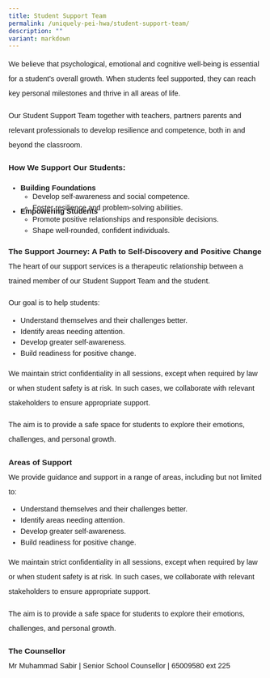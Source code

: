 ```yaml
---
title: Student Support Team
permalink: /uniquely-pei-hwa/student-support-team/
description: ""
variant: markdown
---
```

<p style="margin-top:0px;font-size:14.5px; line-height:2;font-family:sans-serif;">We believe that psychological, emotional and cognitive well-being is essential for a student’s overall growth. When students feel supported, they can reach key personal milestones and thrive in all areas of life.</p>

<p style="margin-top:0px;font-size:14.5px; line-height:2;font-family:sans-serif;">Our Student Support Team together with teachers, partners parents and relevant professionals to develop resilience and competence, both in and beyond the classroom.</p>

<p style="line-height:2;margin-top:5px;margin-bottom:0;font-family:sans-serif;font-size:15.5px;"><strong style="font-family:sans-serif;">How We Support Our Students:</strong></p>

<ul style="margin-top:-5px">
<li style="font-size:14.5px; line-height:1.5;font-family:sans-serif;margin-top:20px"><strong style="font-family:sans-serif;">Building Foundations</strong></li>
	<ul style="margin-top:-5px">
<li style="font-size:14.5px; line-height:1.5;font-family:sans-serif;">Develop self-awareness and social competence.</li>
		<li style="font-size:14.5px; line-height:1.5;font-family:sans-serif;">Foster resilience and problem-solving abilities.</li>
	</ul>
	<li style="font-size:14.5px; line-height:1.5;font-family:sans-serif;margin-top:-15px"><strong style="font-family:sans-serif;">Empowering Students</strong></li>
	<ul style="margin-top:-5px">
<li style="font-size:14.5px; line-height:1.5;font-family:sans-serif;">Promote positive relationships and responsible decisions.</li>
		<li style="font-size:14.5px; line-height:1.5;font-family:sans-serif;">Shape well-rounded, confident individuals.</li>
	</ul>
	</ul>
	
<p style="line-height:2;margin-top:5px;margin-bottom:0;font-family:sans-serif;font-size:15.5px;"><strong style="font-family:sans-serif;">The Support Journey: A Path to Self-Discovery and Positive Change</strong></p>

<p style="font-size:14.5px; line-height:2;margin-top:0px;font-family:sans-serif;">The heart of our support services is a therapeutic relationship between a trained member of our Student Support Team and the student.</p> 

<p style="font-size:14.5px; line-height:2;margin-top:0px;font-family:sans-serif;">Our goal is to help students:</p> 

<ul style="margin-top:-5px">
<li style="font-size:14.5px; line-height:1.5;font-family:sans-serif;">Understand themselves and their challenges better.</li>
	<li style="font-size:14.5px; line-height:1.5;font-family:sans-serif;">Identify areas needing attention.</li>
	<li style="font-size:14.5px; line-height:1.5;font-family:sans-serif;">Develop greater self-awareness.</li>
	<li style="font-size:14.5px; line-height:1.5;font-family:sans-serif;">Build readiness for positive change.</li>
</ul>

<p style="margin-top:0px;font-size:14.5px; line-height:2;font-family:sans-serif;">We maintain strict confidentiality in all sessions, except when required by law or when student safety is at risk. In such cases, we collaborate with relevant stakeholders to ensure appropriate support.</p>

<p style="margin-top:0px;font-size:14.5px; line-height:2;font-family:sans-serif;">The aim is to provide a safe space for students to explore their emotions, challenges, and personal growth.</p>

<p style="line-height:2;margin-top:5px;margin-bottom:0;font-family:sans-serif;font-size:15.5px;"><strong style="font-family:sans-serif;">Areas of Support</strong></p>

<p style="font-size:14.5px; line-height:2;margin-top:0px;font-family:sans-serif;">We provide guidance and support in a range of areas, including but not limited to:</p> 

<ul style="margin-top:-5px">
<li style="font-size:14.5px; line-height:1.5;font-family:sans-serif;">Understand themselves and their challenges better.</li>
	<li style="font-size:14.5px; line-height:1.5;font-family:sans-serif;">Identify areas needing attention.</li>
	<li style="font-size:14.5px; line-height:1.5;font-family:sans-serif;">Develop greater self-awareness.</li>
	<li style="font-size:14.5px; line-height:1.5;font-family:sans-serif;">Build readiness for positive change.</li>
</ul>

<p style="margin-top:0px;font-size:14.5px; line-height:2;font-family:sans-serif;">We maintain strict confidentiality in all sessions, except when required by law or when student safety is at risk. In such cases, we collaborate with relevant stakeholders to ensure appropriate support.</p>

<p style="margin-top:0px;font-size:14.5px; line-height:2;font-family:sans-serif;">The aim is to provide a safe space for students to explore their emotions, challenges,
and personal growth.</p>



<p style="line-height:2;margin-top:5px;margin-bottom:0;font-family:sans-serif;font-size:15.5px;"><strong style="font-family:sans-serif;">The Counsellor</strong></p>

<p style="font-size:14.5px; line-height:2;margin-top:0px;font-family:sans-serif;">Mr Muhammad Sabir | Senior School Counsellor | 65009580 ext 225</p>
